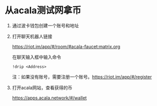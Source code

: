 # 从acala测试网拿币
1. 通过波卡钱包创建一个账号和地址
1. 打开聊天机器人链接
  
   https://riot.im/app/#/room/#acala-faucet:matrix.org
  
   在聊天输入框中输入命令
  
   `!drip <Address>`

   注：如果没有账号，需要注册一个账号。https://riot.im/app/#/register

1. 打开acala网站，查看获得的币

   https://apps.acala.network/#/wallet
